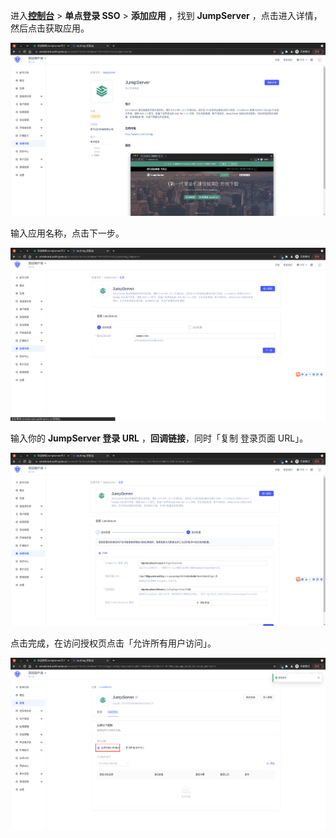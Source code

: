 <IntegrationDetailCard :title="`在 ${$localeConfig.brandName} 中创建应用`">

进入[**控制台**](https://console.authing.cn) > **单点登录 SSO** > **添加应用** ，找到 **JumpServer** ，点击进入详情，然后点击获取应用。

<img src="../../images/integration/cas-jumpserver/4-1.png" class="md-img-padding" />

输入应用名称，点击下一步。

<img src="../../images/integration/cas-jumpserver/4-2.png" class="md-img-padding" />

输入你的 **JumpServer 登录 URL** ，**回调链接**，同时「复制 登录页面 URL」。

<img src="../../images/integration/cas-jumpserver/4-3.png" class="md-img-padding" />

点击完成，在访问授权页点击「允许所有用户访问」。

<img src="../../images/integration/cas-jumpserver/4-4.png" class="md-img-padding" />

</IntegrationDetailCard>
